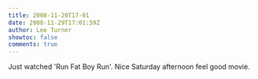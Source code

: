 ```yaml
---
title: 2008-11-29T17-01
date: 2008-11-29T17:01:59Z
author: Lee Turner
showtoc: false
comments: true
---
```


Just watched 'Run Fat Boy Run'.  Nice Saturday afternoon feel good movie.

